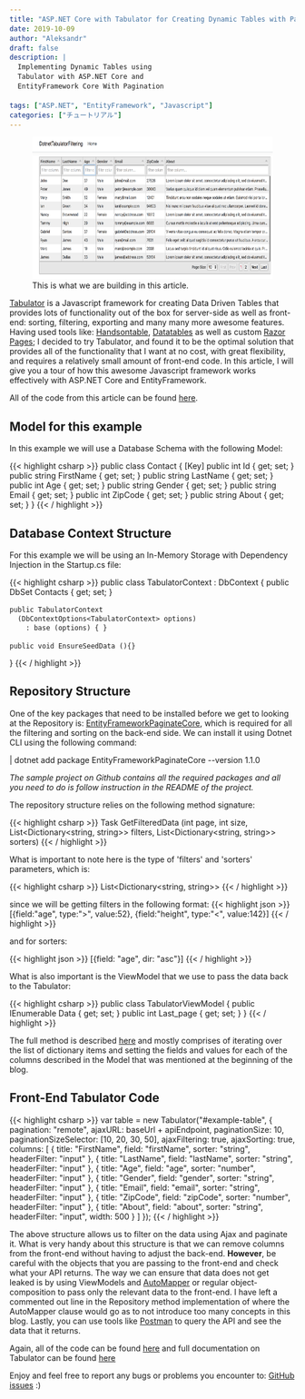 ```yaml
---
title: "ASP.NET Core with Tabulator for Creating Dynamic Tables with Pagination, Filtering and Sorting"
date: 2019-10-09
author: "Aleksandr"
draft: false
description: |
  Implementing Dynamic Tables using 
  Tabulator with ASP.NET Core and
  EntityFramework Core With Pagination

tags: ["ASP.NET", "EntityFramework", "Javascript"]
categories: ["チュートリアル"]
---
```


<figure>
  <img src="/images/2019/oct/dotnet-tabulator-filtering.png" height="250" alt="Dotnet-Tabulator-Filtering"/>
  <figcaption>This is what we are building in this article. </figcaption>
</figure>

<!--more-->

[Tabulator](http://tabulator.info) is a Javascript framework for creating Data Driven Tables that provides lots of functionality out of the box for server-side as well as front-end: sorting, filtering, exporting and many many more awesome features. Having used tools like: [Handsontable](https://www.handsontable.com), [Datatables](https://www.datatables.net) as well as custom [Razor Pages](https://docs.microsoft.com/en-us/aspnet/core/data/ef-rp/sort-filter-page?view=aspnetcore-3.0); I decided to try Tabulator, and found it to be the optimal solution that provides all of the functionality that I want at no cost, with great flexibility, and requires a relatively small amount of front-end code. In this article, I will give you a tour of how this awesome Javascript framework works effectively with ASP.NET Core and EntityFramework.

All of the code from this article can be found [here](https://github.com/aleksvagapitov/DotnetTabulatorFiltering).

<!--more-->

## Model for this example

In this example we will use a Database Schema with the following Model:

{{< highlight csharp >}}
public class Contact
{
    [Key]
    public int Id { get; set; }
    public string FirstName { get; set; }
    public string LastName { get; set; }
    public int Age { get; set; }
    public string Gender { get; set; }
    public string Email { get; set; }
    public int ZipCode { get; set; }
    public string About { get; set; }
}
{{< / highlight >}}


## Database Context Structure

For this example we will be using an In-Memory Storage with Dependency Injection in the Startup.cs file:

{{< highlight csharp >}}
public class TabulatorContext : DbContext
{
    public DbSet<Contact> Contacts { get; set; }

    public TabulatorContext
      (DbContextOptions<TabulatorContext> options) 
        : base (options) { }

    public void EnsureSeedData (){}
}
{{< / highlight >}}

## Repository Structure

One of the key packages that need to be installed before we get to looking at the Repository is: [EntityFrameworkPaginateCore](https://www.nuget.org/packages/EntityFrameworkPaginateCore), which is required for all the filtering and sorting on the back-end side. We can install it using Dotnet CLI using the following command:

| dotnet add package EntityFrameworkPaginateCore --version 1.1.0

*The sample project on Github contains all the required packages and all you need to do is follow instruction in the README of the project.*

The repository structure relies on the following method signature:

{{< highlight csharp >}}
Task<TabulatorViewModel> GetFilteredData (int page, int size,
  List<Dictionary<string, string>> filters, List<Dictionary<string, string>> sorters)
{{< / highlight >}}

What is important to note here is the type of 'filters' and 'sorters' parameters, which is:

{{< highlight csharp >}}
List<Dictionary<string, string>>
{{< / highlight >}}

since we will be getting filters in the following format:
{{< highlight json >}}
[{field:"age", type:">", value:52}, {field:"height", type:"<", value:142}]
{{< / highlight >}}

and for sorters:

{{< highlight json >}}
[{field: "age", dir: "asc"}]
{{< / highlight >}}

What is also important is the ViewModel that we use to pass the data back to the Tabulator:

{{< highlight csharp >}}
public class TabulatorViewModel
{
    public IEnumerable<dynamic> Data { get; set; }
    public int Last_page { get; set; }
}
{{< / highlight >}}

The full method is described [here](https://github.com/aleksvagapitov/DotnetTabulatorFiltering/blob/master/Models/TabulatorRespository.cs) and mostly comprises of iterating over the list of dictionary items and setting the fields and values for each of the columns described in the Model that was mentioned at the beginning of the blog.

## Front-End Tabulator Code
{{< highlight csharp >}}
var table = new Tabulator("#example-table", {
    pagination: "remote",
    ajaxURL: baseUrl + apiEndpoint,
    paginationSize: 10,
    paginationSizeSelector: [10, 20, 30, 50],
    ajaxFiltering: true,
    ajaxSorting: true,
    columns: [
        { title: "FirstName", field: "firstName", sorter: "string", headerFilter: "input" },
        { title: "LastName", field: "lastName", sorter: "string", headerFilter: "input" },
        { title: "Age", field: "age", sorter: "number", headerFilter: "input" },
        { title: "Gender", field: "gender", sorter: "string", headerFilter: "input" },
        { title: "Email", field: "email", sorter: "string", headerFilter: "input" },
        { title: "ZipCode", field: "zipCode", sorter: "number", headerFilter: "input" },
        { title: "About", field: "about", sorter: "string", headerFilter: "input", width: 500 }
    ]
});
{{< / highlight >}}

The above structure allows us to filter on the data using Ajax and paginate it. What is very handy about this structure is that we can remove columns from the front-end without having to adjust the back-end. **However**, be careful with the objects that you are passing to the front-end and check what your API returns. The way we can ensure that data does not get leaked is by using ViewModels and [AutoMapper](https://automapper.org) or regular object-composition to pass only the relevant data to the front-end. I have left a commented out line in the Repository method implementation of where the AutoMapper clause would go as to not introduce too many concepts in this blog. Lastly, you can use tools like [Postman](https://www.getpostman.com) to query the API and see the data that it returns.

Again, all of the code can be found [here](https://github.com/aleksvagapitov/DotnetTabulatorFiltering) and full documentation on Tabulator can be found [here](http://tabulator.info)

Enjoy and feel free to report any bugs or problems you encounter to: [GitHub issues](https://github.com/aleksvagapitov/DotnetTabulatorFiltering/issues) :)

